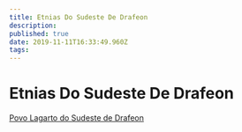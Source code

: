 ```yaml
---
title: Etnias Do Sudeste De Drafeon
description: 
published: true
date: 2019-11-11T16:33:49.960Z
tags: 
---
```


<!-- SUBTITLE: Visão geral sobre Etnias Do Sudeste De Drafeon -->

# Etnias Do Sudeste De Drafeon
[Povo Lagarto do Sudeste de Drafeon](/lugares/plano-material/drafeon/sudeste-de-drafeon/etnias-do-sudeste-de-drafeon/povo-lagarto-do-sudeste-de-drafeon#povo-lagarto-do-sudeste-de-drafeon)


